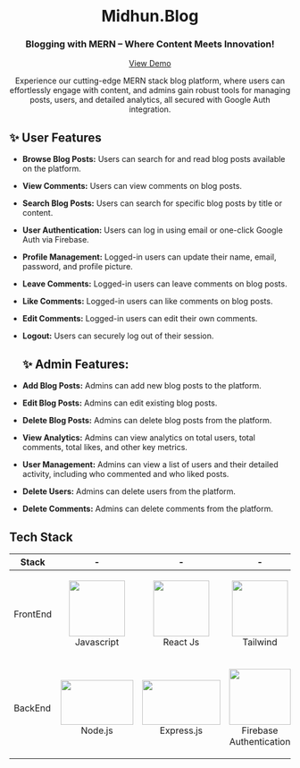 <br />
  <h1 align="center">Midhun.Blog</h1>
  <h3 align="center">Blogging with MERN – Where Content Meets Innovation!</h3>


  <p align="center">
    <a href="https://midhun-blog.onrender.com/" target="_blank">View Demo</a>
  </p>
</p>

<p align="center">Experience our cutting-edge MERN stack blog platform, where users can effortlessly engage with content, and admins gain robust tools for managing posts, users, and detailed analytics, all secured with Google Auth integration.</p>

## ✨ User Features

- <b>Browse Blog Posts:</b> Users can search for and read blog posts available on the platform.
- <b>View Comments:</b> Users can view comments on blog posts.
- <b>Search Blog Posts:</b> Users can search for specific blog posts by title or content.
- <b>User Authentication:</b> Users can log in using email or one-click Google Auth via Firebase.
- <b>Profile Management:</b> Logged-in users can update their name, email, password, and profile picture.
- <b>Leave Comments:</b> Logged-in users can leave comments on blog posts.
- <b>Like Comments:</b> Logged-in users can like comments on blog posts.
- <b>Edit Comments:</b> Logged-in users can edit their own comments.
- <b>Logout:</b> Users can securely log out of their session.
  
  ## ✨ Admin Features:
  
- <b>Add Blog Posts:</b> Admins can add new blog posts to the platform.
- <b>Edit Blog Posts:</b> Admins can edit existing blog posts.
- <b>Delete Blog Posts:</b> Admins can delete blog posts from the platform.
- <b>View Analytics:</b> Admins can view analytics on total users, total comments, total likes, and other key metrics.
- <b>User Management:</b> Admins can view a list of users and their detailed activity, including who commented and who liked posts.
- <b>Delete Users:</b> Admins can delete users from the platform.
- <b>Delete Comments:</b> Admins can delete comments from the platform.

## Tech Stack

| Stack    | -                                                                                                                                                                                 | -                                                                                                                                                                           | -                                                                                                | -                                                                                                                | -                                                                                                   |
| -------- | --------------------------------------------------------------------------------------------------                                                                                | -------------------------------------------------------------------------------------------------                                                                           | ------------------------------------------------------------------------------------------------ | ---------------------------------------------------------------------------------------------------------------- | --------------------------------------------------------------------------------------------------- |
| FrontEnd | <p align="center"><img src="https://upload.wikimedia.org/wikipedia/commons/6/6a/JavaScript-logo.png" width="100" height="100"> <br />Javascript</p>  | <p align="center"><img src="https://tse3.mm.bing.net/th?id=OIP.J0JE-fKbFT4bxpp8ilPpEQHaHa&pid=Api&P=0" width="100" height="100"> <br />React Js</p>  | <p align="center"><img src="https://tailwindcss.com/_next/static/media/tailwindcss-mark.3c5441fc7a190fb1800d4a5c7f07ba4b1345a9c8.svg" width="100" height="100"> <br />Tailwind</p>   | <p align="center"><img src="https://raw.githubusercontent.com/reduxjs/redux/master/logo/logo.png" width="100" height="100"> <br />React Redux</p>              | <p align="center"><img src="https://miro.medium.com/v2/resize:fit:700/1*LqJUAuOjg3q3XFmqbyel6g.png" width="150" height="90"> <br />ReactQuill</p>
| BackEnd  | <p align="center"><img src="https://upload.wikimedia.org/wikipedia/commons/thumb/d/d9/Node.js_logo.svg/1200px-Node.js_logo.svg.png" width="130" height="80"> <br />Node.js</p>     | <p align="center"><img src="https://media.licdn.com/dms/image/D5612AQHqYWqhiP2bWQ/article-cover_image-shrink_720_1280/0/1713769258709?e=2147483647&v=beta&t=CYKXVlO-lUdX90cXS1wyXNkh9bJ61z7lE4TwzDDvCw0" width="140" height="80"> <br />Express.js</p> | <p align="center"><img src="https://s3.amazonaws.com/cdn.hotglue.xyz/images/logos/firebase-auth.png" width="110" height="100"> <br />Firebase Authentication</p> | <p align="center"><img src="https://upload.wikimedia.org/wikipedia/commons/thumb/9/93/MongoDB_Logo.svg/2560px-MongoDB_Logo.svg.png" width="120" height="40"> <br />Mongo DB</p>               | <p align="center"><img src="https://media.licdn.com/dms/image/D4D12AQFIP1Sz-eHRjg/article-cover_image-shrink_720_1280/0/1684876475366?e=2147483647&v=beta&t=0yrmkNwfutQLUDgkCOjX_ktg9ge4o_RjVlRxj5aNuvY" width="150" height="100"> <br />Json Web Token</p> |
